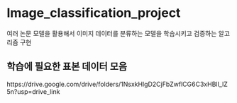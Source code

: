 # Image_classification_project

여러 논문 모델을 활용해서 이미지 데이터를 분류하는 모델을 학습시키고 검증하는 알고리즘 구현

<h2>학습에 필요한 표본 데이터 모음</h2>
<p>https://drive.google.com/drive/folders/1NsxkHlgD2CjFbZwflCG6C3xHBlI_lZ5n?usp=drive_link</p>
